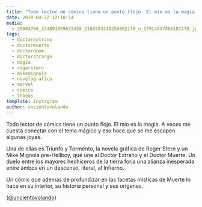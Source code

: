 ```yaml
---
title: "Todo lector de cómics tiene un punto flojo. El mío es la magia. A veces me cuesta conectar con el tema mágico y eso hace que se me escapen algunas joyas"
date: 2018-04-22 12:10:14
media: 
  - 30604766_374891959673459_2168203240250802176_n_17914637866187278.jpg
tags: 
  - doctorextrano
  - doctormuerte
  - doctordoom
  - doctorstrange
  - magia
  - rogerstern
  - mikemignola
  - novelagrafica
  - marvel
  - comics
  - tebeos
template: instagram
author: uncientovolando
---
```


Todo lector de cómics tiene un punto flojo. El mío es la magia. A veces me cuesta conectar con el tema mágico y eso hace que se me escapen algunas joyas.


Una de ellas es Triunfo y Tormento, la novela gráfica de Roger Stern y un Mike Mignola pre-Hellboy, que une al Doctor Extraño y el Doctor Muerte. Un duelo entre los mayores hechiceros de la tierra forja una alianza inesperada entre ambos en un descenso, literal, al Infierno.


Un cómic que además de profundizar en las facetas místicas de Muerte lo hace en su  interior, su historia personal y sus orígenes.


([@uncientovolando](https://instagram.com/uncientovolando))







